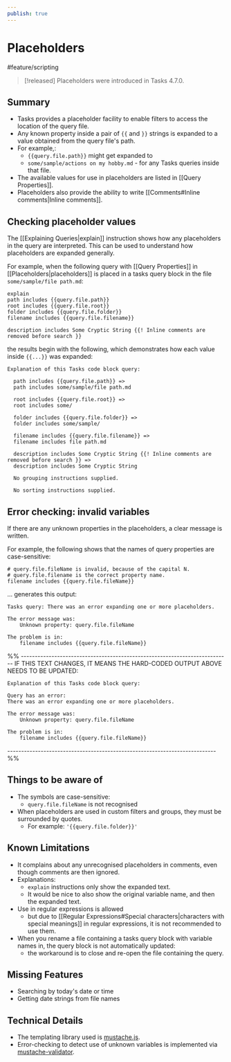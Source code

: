 ```yaml
---
publish: true
---
```


# Placeholders

<span class="related-pages">#feature/scripting</span>

> [!released]
> Placeholders were introduced in Tasks 4.7.0.

## Summary

- Tasks provides a placeholder facility to enable filters to access the location of the query file.
- Any known property inside a pair of `{{` and `}}` strings is expanded to a value obtained from the query file's path.
- For example,:
  - `{{query.file.path}}` might get expanded to
  - `some/sample/actions on my hobby.md` - for any Tasks queries inside that file.
- The available values for use in placeholders are listed in [[Query Properties]].
- Placeholders also provide the ability to write [[Comments#Inline comments|Inline comments]].

## Checking placeholder values

The [[Explaining Queries|explain]] instruction shows how any placeholders in the query are interpreted. This can be used to understand how placeholders are expanded generally.

For example, when the following query with [[Query Properties]] in [[Placeholders|placeholders]] is placed in a tasks query block in the file `some/sample/file path.md`:

<!-- snippet: DocsSamplesForExplain.test.explain_placeholders.approved.query.text -->
```text
explain
path includes {{query.file.path}}
root includes {{query.file.root}}
folder includes {{query.file.folder}}
filename includes {{query.file.filename}}

description includes Some Cryptic String {{! Inline comments are removed before search }}
```
<!-- endSnippet -->

the results begin with the following, which demonstrates how each value inside `{{...}}` was expanded:

<!-- snippet: DocsSamplesForExplain.test.explain_placeholders.approved.explanation.text -->
```text
Explanation of this Tasks code block query:

  path includes {{query.file.path}} =>
  path includes some/sample/file path.md

  root includes {{query.file.root}} =>
  root includes some/

  folder includes {{query.file.folder}} =>
  folder includes some/sample/

  filename includes {{query.file.filename}} =>
  filename includes file path.md

  description includes Some Cryptic String {{! Inline comments are removed before search }} =>
  description includes Some Cryptic String

  No grouping instructions supplied.

  No sorting instructions supplied.
```
<!-- endSnippet -->

## Error checking: invalid variables

If there are any unknown properties in the placeholders, a clear message is written.

For example, the following shows that the names of query properties are case-sensitive:

<!-- snippet: DocsSamplesForExplain.test.explain_placeholders_error.approved.query.text -->
```text
# query.file.fileName is invalid, because of the capital N.
# query.file.filename is the correct property name.
filename includes {{query.file.fileName}}
```
<!-- endSnippet -->

... generates this output:

```text
Tasks query: There was an error expanding one or more placeholders.

The error message was:
    Unknown property: query.file.fileName

The problem is in:
    filename includes {{query.file.fileName}}
```

%% ---------------------------------------------------------------------------
IF THIS TEXT CHANGES, IT MEANS THE HARD-CODED OUTPUT ABOVE NEEDS TO BE UPDATED:

<!-- snippet: DocsSamplesForExplain.test.explain_placeholders_error.approved.explanation.text -->
```text
Explanation of this Tasks code block query:

Query has an error:
There was an error expanding one or more placeholders.

The error message was:
    Unknown property: query.file.fileName

The problem is in:
    filename includes {{query.file.fileName}}
```
<!-- endSnippet -->
--------------------------------------------------------------------------- %%

## Things to be aware of

- The symbols are case-sensitive:
  - `query.file.fileName` is not recognised
- When placeholders are used in custom filters and groups, they must be surrounded by quotes.
  - For example: `'{{query.file.folder}}'`

## Known Limitations

- It complains about any unrecognised placeholders in comments, even though comments are then ignored.
- Explanations:
  - `explain` instructions only show the expanded text.
  - It would be nice to also show the original variable name, and then the expanded text.
- Use in regular expressions is allowed
  - but due to [[Regular Expressions#Special characters|characters with special meanings]] in regular expressions, it is not recommended to use them.
- When you rename a file containing a tasks query block with variable names in, the query block is not automatically updated:
  - the workaround is to close and re-open the file containing the query.

## Missing Features

- Searching by today's date or time
- Getting date strings from file names

## Technical Details

- The templating library used is [mustache.js](https://www.npmjs.com/package/mustache).
- Error-checking to detect use of unknown variables is implemented via [mustache-validator](https://www.npmjs.com/package/mustache-validator).
